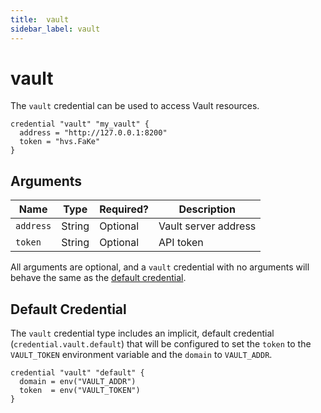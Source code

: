 ```yaml
---
title:  vault
sidebar_label: vault
---
```


# vault

The `vault` credential can be used to access Vault resources.

```hcl
credential "vault" "my_vault" {
  address = "http://127.0.0.1:8200"
  token = "hvs.FaKe"
}
```

## Arguments

| Name            | Type    | Required?| Description
|-----------------|---------|----------|-------------------
| `address`       |  String | Optional | Vault server address
| `token`         |  String | Optional | API token  


All arguments are optional, and a `vault` credential with no arguments will behave the same as the [default credential](#default-credential).  

## Default Credential
The `vault` credential type includes an implicit, default credential (`credential.vault.default`) that will be configured to set the `token` to the `VAULT_TOKEN` environment variable and the `domain` to `VAULT_ADDR`.

```hcl
credential "vault" "default" {
  domain = env("VAULT_ADDR")
  token  = env("VAULT_TOKEN")
}
```